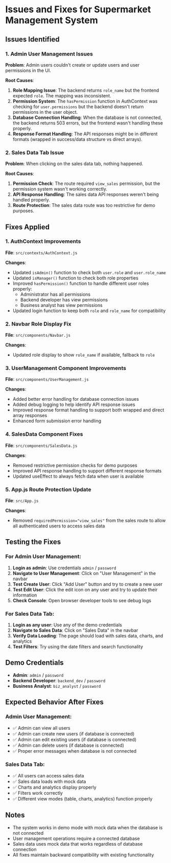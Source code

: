 # Issues and Fixes for Supermarket Management System

## Issues Identified

### 1. Admin User Management Issues

**Problem**: Admin users couldn't create or update users and user permissions in the UI.

**Root Causes**:
1. **Role Mapping Issue**: The backend returns `role_name` but the frontend expected `role`. The mapping was inconsistent.
2. **Permission System**: The `hasPermission` function in AuthContext was checking for `user.permissions` but the backend doesn't return permissions in the user object.
3. **Database Connection Handling**: When the database is not connected, the backend returns 503 errors, but the frontend wasn't handling these properly.
4. **Response Format Handling**: The API responses might be in different formats (wrapped in success/data structure vs direct arrays).

### 2. Sales Data Tab Issue

**Problem**: When clicking on the sales data tab, nothing happened.

**Root Causes**:
1. **Permission Check**: The route required `view_sales` permission, but the permission system wasn't working correctly.
2. **API Response Handling**: The sales data API responses weren't being handled properly.
3. **Route Protection**: The sales data route was too restrictive for demo purposes.

## Fixes Applied

### 1. AuthContext Improvements

**File**: `src/contexts/AuthContext.js`

**Changes**:
- Updated `isAdmin()` function to check both `user.role` and `user.role_name`
- Updated `isManager()` function to check both role properties
- Improved `hasPermission()` function to handle different user roles properly:
  - Administrator has all permissions
  - Backend developer has view permissions
  - Business analyst has view permissions
- Updated login function to keep both `role` and `role_name` for compatibility

### 2. Navbar Role Display Fix

**File**: `src/components/Navbar.js`

**Changes**:
- Updated role display to show `role_name` if available, fallback to `role`

### 3. UserManagement Component Improvements

**File**: `src/components/UserManagement.js`

**Changes**:
- Added better error handling for database connection issues
- Added debug logging to help identify API response issues
- Improved response format handling to support both wrapped and direct array responses
- Enhanced form submission error handling

### 4. SalesData Component Fixes

**File**: `src/components/SalesData.js`

**Changes**:
- Removed restrictive permission checks for demo purposes
- Improved API response handling to support different response formats
- Updated useEffect to always fetch data when user is available

### 5. App.js Route Protection Update

**File**: `src/App.js`

**Changes**:
- Removed `requiredPermission="view_sales"` from the sales route to allow all authenticated users to access sales data

## Testing the Fixes

### For Admin User Management:

1. **Login as admin**: Use credentials `admin` / `password`
2. **Navigate to User Management**: Click on "User Management" in the navbar
3. **Test Create User**: Click "Add User" button and try to create a new user
4. **Test Edit User**: Click the edit icon on any user and try to update their information
5. **Check Console**: Open browser developer tools to see debug logs

### For Sales Data Tab:

1. **Login as any user**: Use any of the demo credentials
2. **Navigate to Sales Data**: Click on "Sales Data" in the navbar
3. **Verify Data Loading**: The page should load with sales data, charts, and analytics
4. **Test Filters**: Try using the date filters and search functionality

## Demo Credentials

- **Admin**: `admin` / `password`
- **Backend Developer**: `backend_dev` / `password`
- **Business Analyst**: `biz_analyst` / `password`

## Expected Behavior After Fixes

### Admin User Management:
- ✅ Admin can view all users
- ✅ Admin can create new users (if database is connected)
- ✅ Admin can edit existing users (if database is connected)
- ✅ Admin can delete users (if database is connected)
- ✅ Proper error messages when database is not connected

### Sales Data Tab:
- ✅ All users can access sales data
- ✅ Sales data loads with mock data
- ✅ Charts and analytics display properly
- ✅ Filters work correctly
- ✅ Different view modes (table, charts, analytics) function properly

## Notes

- The system works in demo mode with mock data when the database is not connected
- User management operations require a connected database
- Sales data uses mock data that works regardless of database connection
- All fixes maintain backward compatibility with existing functionality